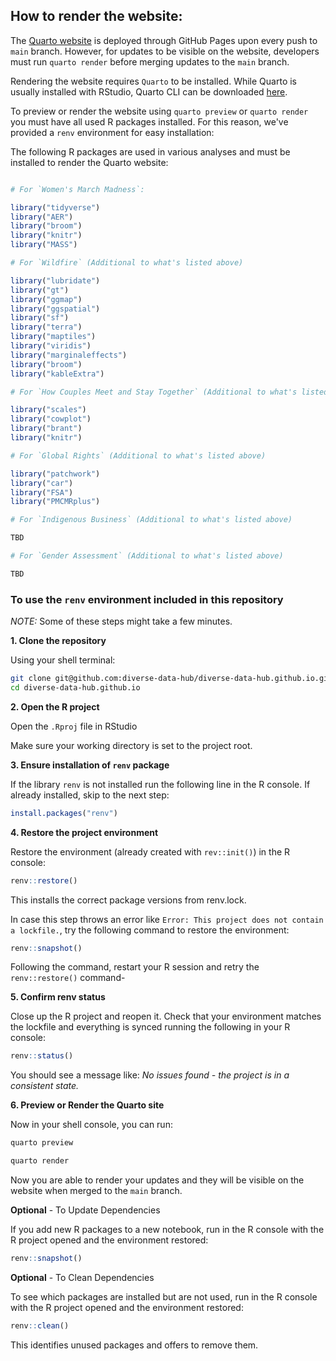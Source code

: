 ## How to render the website:

The [Quarto website](https://diverse-data-hub.github.io/) is deployed through GitHub Pages upon every push to `main` branch. However, for updates to be visible on the website, developers must run `quarto render` before merging updates to the `main` branch.

Rendering the website requires `Quarto` to be installed. While Quarto is usually installed with RStudio, Quarto CLI can be downloaded [here](https://quarto.org/docs/get-started/).

To preview or render the website using `quarto preview` or `quarto render` you must have all used R packages installed. For this reason, we've provided a `renv` environment for easy installation:

The following R packages are used in various analyses and must be installed to render the Quarto website:

```r

# For `Women's March Madness`:

library("tidyverse")
library("AER")
library("broom")
library("knitr")
library("MASS")

# For `Wildfire` (Additional to what's listed above)

library("lubridate")
library("gt")
library("ggmap")
library("ggspatial")
library("sf")
library("terra")
library("maptiles")
library("viridis")
library("marginaleffects")
library("broom")
library("kableExtra")

# For `How Couples Meet and Stay Together` (Additional to what's listed above)

library("scales")
library("cowplot")
library("brant")
library("knitr")

# For `Global Rights` (Additional to what's listed above)

library("patchwork")
library("car")
library("FSA")
library("PMCMRplus")

# For `Indigenous Business` (Additional to what's listed above)

TBD

# For `Gender Assessment` (Additional to what's listed above)

TBD

```

### To use the `renv` environment included in this repository

*NOTE:* Some of these steps might take a few minutes. 

**1. Clone the repository**

Using your shell terminal:

```bash
git clone git@github.com:diverse-data-hub/diverse-data-hub.github.io.git
cd diverse-data-hub.github.io
```

**2. Open the R project**

Open the `.Rproj` file in RStudio

Make sure your working directory is set to the project root.

**3. Ensure installation of `renv` package**

If the library `renv` is not installed run the following line in the R console. If already installed, skip to the next step:

```R
install.packages("renv")  
```

**4. Restore the project environment**

Restore the environment (already created with `rev::init()`) in the R console:

```R
renv::restore()
```

This installs the correct package versions from renv.lock.

In case this step throws an error like `Error: This project does not contain a lockfile.`, try the following command to restore the environment:

```R
renv::snapshot()
```

Following the command, restart your R session and retry the `renv::restore()` command-

**5. Confirm renv status**

Close up the R project and reopen it. Check that your environment matches the lockfile and everything is synced running the following in your R console:

```R
renv::status()
```

You should see a message like: *No issues found - the project is in a consistent state.*

**6. Preview or Render the Quarto site**

Now in your shell console, you can run:

```bash
quarto preview
```

```bash
quarto render
```

Now you are able to render your updates and they will be visible on the website when merged to the `main` branch.

**Optional** - To Update Dependencies

If you add new R packages to a new notebook, run in the R console with the R project opened and the environment restored:

```r
renv::snapshot()
```

**Optional** - To Clean Dependencies

To see which packages are installed but are not used, run in the R console with the R project opened and the environment restored:

```r
renv::clean()
```

This identifies unused packages and offers to remove them.